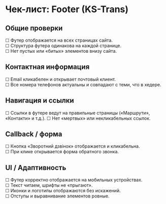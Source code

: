 # Чек-лист: Footer (KS-Trans)

## Общие проверки  
☐ Футер отображается на всех страницах сайта.  
☐ Структура футера одинакова на каждой странице.  
☐ Нет пустых или «битых» элементов внизу сайта.  

## Контактная информация   
☐ Email кликабелен и открывает почтовый клиент.   
☐ Все номера телефонов актуальны и совпадают с теми, что в хедере.  

## Навигация и ссылки  
☐ Ссылки в футере ведут на правильные страницы («Маршрути», «Контакти» и т.д.).
☐ Нет «мертвых» или некликабельных ссылок.

## Callback / форма  
☐ Кнопка «Зворотний дзвінок» отображается и кликабельна.  
☐ При клике открывается форма обратного звонка.  

## UI / Адаптивность  
☐ Футер корректно отображается на мобильных устройствах.  
☐ Текст читаем, шрифты не «прыгают».  
☐ Иконки и логотипы отображаются без искажений.  
☐ Отступы и выравнивание элементов ровные.  